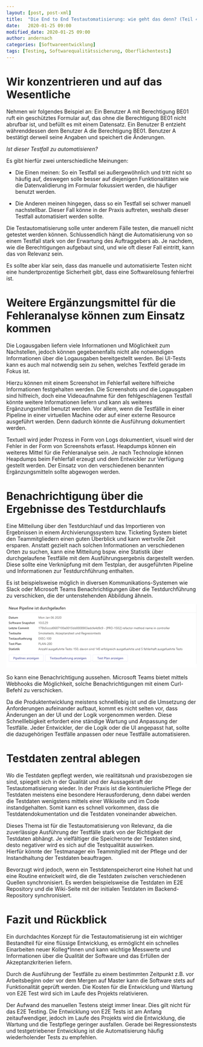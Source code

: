 ```yaml
---
layout: [post, post-xml]                                                # Pflichtfeld. Nicht ändern!
title:  "Die End to End Testautomatisierung: wie geht das denn? (Teil 4)"          # Pflichtfeld. Bitte einen Titel für den Blog Post angeben.
date:   2020-01-25 09:00                                                # Pflichtfeld. Format "YYYY-MM-DD HH:MM". Muss für Veröffentlichung in der Vergangenheit liegen. (Für Preview egal)
modified_date: 2020-01-25 09:00
author: andernach                                                       # Pflichtfeld. Es muss in der "authors.yml" einen Eintrag mit diesem Namen geben.
categories: [Softwareentwicklung]                                         # Pflichtfeld. Maximal eine der angegebenen Kategorien verwenden.
tags: [Testing, Softwarequalitätssicherung, Oberflächentests]           # Optional.
---
```

# Wir konzentrieren und auf das Wesentliche  


Nehmen wir folgendes Beispiel an: Ein Benutzer A mit Berechtigung BE01 ruft ein geschütztes Formular auf, das ohne die Berechtigung BE01 nicht abrufbar ist, und befüllt es mit  einem Datensatz.
Ein Benutzer B entzieht währenddessen dem Benutzer A die Berechtigung BE01.
Benutzer A bestätigt derweil seine Angaben und speichert die Änderungen.

_*Ist dieser Testfall zu automatisieren?*_


Es gibt hierfür zwei unterschiedliche Meinungen:

* Die Einen meinen: So ein Testfall sei außergewöhnlich und tritt nicht so häufig auf, deswegen solle besser auf diejenigen Funktionalitäten wie die Datenvalidierung im Formular fokussiert werden, die häufiger benutzt werden.

* Die Anderen meinen hingegen, dass so ein Testfall sei schwer manuell nachstellbar.
 Dieser Fall könne in der Praxis auftreten, weshalb dieser Testfall automatisiert werden sollte.

Die Testautomatisierung solle unter anderem Fälle testen, die manuell nicht getestet werden können.
Schlussendlich hängt die Automatisierung von so einem Testfall stark von der Erwartung des Auftraggebers ab.
Je nachdem, wie die Berechtigungen aufgebaut sind, und wie oft dieser Fall eintritt, kann das von Relevanz sein.

Es sollte aber klar sein, dass das manuelle und automatisierte Testen nicht eine hundertprozentige Sicherheit gibt, dass eine Softwarelösung fehlerfrei ist. 
     

# Weitere Ergänzungsmittel für die Fehleranalyse können zum Einsatz kommen


Die Logausgaben liefern viele Informationen und Möglichkeit zum Nachstellen, jedoch können gegebenenfalls nicht alle notwendigen Informationen über die Logausgaben bereitgestellt werden.
Bei UI-Tests kann es auch mal notwendig sein zu sehen, welches Textfeld gerade im Fokus ist.

Hierzu können mit einem Screenshot im Fehlerfall weitere hilfreiche Informationen festgehalten werden. 
Die Screenshots und die Logausgaben sind hilfreich, doch eine Videoaufnahme für den fehlgeschlagenen Testfall könnte weitere Informationen liefern und kann als weiteres Ergänzungsmittel benutzt werden.
Vor allem, wenn die Testfälle in einer Pipeline in einer virtuellen Machine oder auf einer externe Resource ausgeführt werden.
Denn dadurch könnte die Ausführung dokumentiert werden.

Textuell wird jeder Prozess in Form von Logs dokumentiert, visuell wird der Fehler in der Form von Screenshots erfasst. 
Heapdumps können ein weiteres Mittel für die Fehleranalyse sein.
Je nach Technologie können Heapdumps beim Fehlerfall erzeugt und dem Entwickler zur Verfügung gestellt werden.
Der Einsatz von den verschiedenen benannten Ergänzungsmitteln sollte abgewogen werden.


# Benachrichtigung über die Ergebnisse des Testdurchlaufs


Eine Mitteilung über den Testdurchlauf und das Importieren von Ergebnissen in einem Archivierungssystem bzw. Ticketing System bietet den Teammitgliedern einen guten Überblick und kann wertvolle Zeit ersparen.
Anstatt gezielt nach solchen Informationen an verschiedenen Orten zu suchen, kann eine Mitteilung bspw. eine Statistik über durchgelaufene Testfälle mit dem Ausführungsergebnis dargestellt werden.
Diese sollte eine Verknüpfung mit dem Testplan, der ausgeführten Pipeline und Informationen zur Testdurchführung enthalten.

Es ist beispielsweise möglich in diversen Kommunikations-Systemen wie Slack oder  Microsoft Teams Benachrichtigungen über die Testdurchführung zu verschicken, die der untenstehenden Abbildung ähneln.

![Auf einen Blick können wichtige Informationen entnommen werden](/assets/images/posts/Die-End-to-End-Testautomatisierung-wie-geht-das-denn/notification.png) 

So kann eine Benachrichtigung aussehen.
Microsoft Teams bietet mittels Webhooks die Möglichkeit, solche Benachrichtigungen mit einem Curl-Befehl zu verschicken.

Da die Produktentwicklung meistens schnelllebig ist und die Umsetzung der Anforderungen aufeinander aufbaut, kommt es nicht selten vor, dass Änderungen an der UI und der Logik vorgenommen werden.
Diese Schnelllebigkeit erfordert eine ständige Wartung und Anpassung der Testfälle.
Jeder Entwickler, der die Logik oder die UI angepasst hat, sollte die dazugehörigen Testfälle anpassen oder neue Testfälle automatisieren.


# Testdaten zentral ablegen


Wo die Testdaten gepflegt werden, wie realitätsnah und praxisbezogen sie sind, spiegelt sich in der Qualität und der Aussagekraft der Testautomatisierung wieder.
In der Praxis ist die kontinuierliche Pflege der Testdaten meistens eine besondere Herausforderung, denn dabei werden die Testdaten wenigstens mittels einer Wikiseite und im Code instandgehalten.
Somit kann es schnell vorkommen, dass die Testdatendokumentation und die Testdaten voneinander abweichen.

Dieses Thema ist für die Testautomatisierung von Relevanz, da die zuverlässige Ausführung der Testfälle stark von der Richtigkeit der Testdaten abhängt.
Je vielfältiger die Speicherorte der Testdaten sind, desto negativer wird es sich auf die Testqualität auswirken.   
Hierfür könnte der Testmanager ein Teammitglied mit der Pflege und der Instandhaltung der Testdaten beauftragen.

Bevorzugt wird jedoch, wenn ein Testdatenspeicherort eine Hoheit hat und eine Routine entwickelt wird, die die Testdaten zwischen verschiedenen Quellen synchronisiert.
Es werden beispielsweise die Testdaten im E2E Repository und die Wiki-Seite mit der initialen Testdaten im Backend-Repository synchronisiert. 


# Fazit und Rückblick


Ein durchdachtes Konzept für die Testautomatisierung ist ein wichtiger Bestandteil für eine flüssige Entwicklung, es ermöglicht ein schnelles Einarbeiten neuer Kolleg*Innen und kann wichtige Messwerte und Informationen über die Qualität der Software und das Erfüllen der Akzeptanzkriterien liefern.

Durch die Ausführung der Testfälle zu einem bestimmten Zeitpunkt z.B. vor Arbeitsbeginn oder vor dem Mergen auf Master kann die Software stets auf Funktionalität geprüft werden. 
Die Kosten für die Entwicklung und Wartung von E2E Test wird sich im Laufe des Projekts relativieren.


Der Aufwand des manuellen Testens steigt immer linear. Dies gilt nicht für das E2E Testing.
Die Entwicklung von E2E Tests ist am Anfang zeitaufwendiger, jedoch im Laufe des Projekts wird die Entwicklung, die Wartung und die Testpflege geringer ausfallen.
Gerade bei Regressionstests und testgetriebener Entwicklung ist die Automatisierung häufig wiederholender Tests zu empfehlen.

